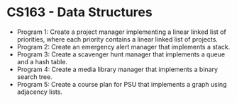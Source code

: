 # CS163 - Data Structures
* Program 1: Create a project manager implementing a linear linked list of priorities, where each priority contains a linear linked list of projects.
* Program 2: Create an emergency alert manager that implements a stack.
* Program 3: Create a scavenger hunt manager that implements a queue and a hash table.
* Program 4: Create a media library manager that implements a binary search tree.
* Program 5: Create a course plan for PSU that implements a graph using adjacency lists.
